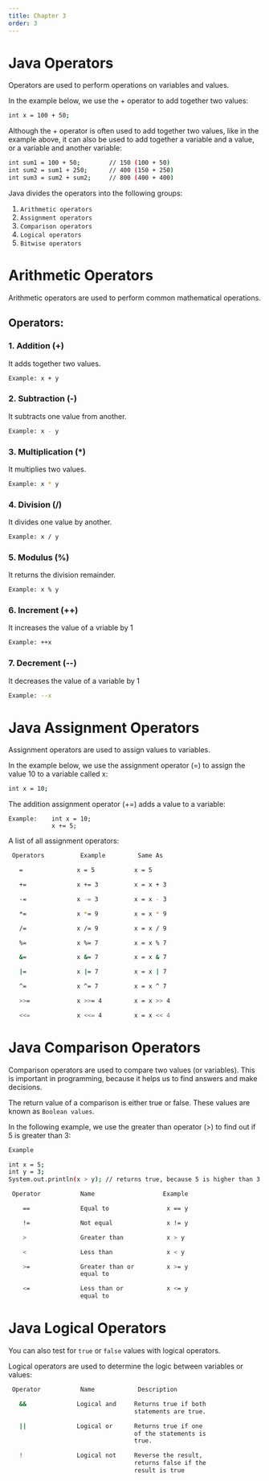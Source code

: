 ```yaml
---
title: Chapter 3
order: 3
---
```


#   Java Operators

Operators are used to perform operations on variables and values.

In the example below, we use the + operator to add together two values:

```bash
int x = 100 + 50;
```


Although the + operator is often used to add together two values, like in the example above, it can also be used to add together a variable and a value, or a variable and another variable:

```bash
int sum1 = 100 + 50;        // 150 (100 + 50)
int sum2 = sum1 + 250;      // 400 (150 + 250)
int sum3 = sum2 + sum2;     // 800 (400 + 400)
```

Java divides the operators into the following groups:

1.  `Arithmetic operators`
2.  `Assignment operators`
3.  `Comparison operators`
4.  `Logical operators`
5.  `Bitwise operators`


#   Arithmetic Operators

Arithmetic operators are used to perform common mathematical operations.

## Operators:


### 1.  Addition (+)

It adds together two values.

```bash
Example: x + y
```


### 2. Subtraction (-)

It subtracts one value from another.

```bash
Example: x - y
```


### 3. Multiplication (*)

It multiplies two values.

```bash
Example: x * y
```


### 4. Division (/)

It divides one value by another.

```bash
Example: x / y
```


### 5. Modulus (%)

It returns the division remainder.

```bash
Example: x % y
```


### 6. Increment (++)

It increases the value of a vriable by 1

```bash
Example: ++x
```


### 7. Decrement (--)

It decreases the value of a variable by 1

```bash
Example: --x
```


#   Java Assignment Operators

Assignment operators are used to assign values to variables.

In the example below, we use the assignment operator (=) to assign the value 10 to a variable called x:

```bash
int x = 10;
```
The addition assignment operator (+=) adds a value to a variable:

```
Example:    int x = 10;
            x += 5;
```

A list of all assignment operators:

```bash
 Operators          Example         Same As
 ```

 ```bash
    =               x = 5           x = 5

    +=              x += 3          x = x + 3

    -=              x -= 3          x = x - 3

    *=              x *= 9          x = x * 9

    /=              x /= 9          x = x / 9

    %=              x %= 7          x = x % 7

    &=              x &= 7          x = x & 7

    |=              x |= 7          x = x | 7       

    ^=              x ^= 7          x = x ^ 7   

    >>=             x >>= 4         x = x >> 4

    <<=             x <<= 4         x = x << 4
```

#   Java Comparison Operators

Comparison operators are used to compare two values (or variables). This is important in programming, because it helps us to find answers and make decisions.

The return value of a comparison is either true or false. These values are known as `Boolean values`.

In the following example, we use the greater than operator (>) to find out if 5 is greater than 3:

```bash
Example

int x = 5;
int y = 3;
System.out.println(x > y); // returns true, because 5 is higher than 3
```

```bash
 Operator           Name                   Example
 ```

```bash
    ==              Equal to                x == y

    !=              Not equal               x != y

    >               Greater than            x > y

    <               Less than               x < y

    >=              Greater than or         x >= y    
                    equal to

    <=              Less than or            x <= y
                    equal to
```

#   Java Logical Operators

You can also test for `true` or `false` values with logical operators.

Logical operators are used to determine the logic between variables or values:

```bash
 Operator           Name            Description                         Example
 ```

 ```bash
    &&              Logical and     Returns true if both                x < 5 && x < 10
                                    statements are true.

    ||              Logical or      Returns true if one                 x < 5 || x < 4
                                    of the statements is 
                                    true.

    !               Logical not     Reverse the result,                 !(x < 5 && x < 10)
                                    returns false if the 
                                    result is true
```

